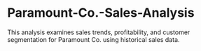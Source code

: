 # Paramount-Co.-Sales-Analysis
This analysis examines sales trends, profitability, and customer segmentation for Paramount Co. using historical sales data.
